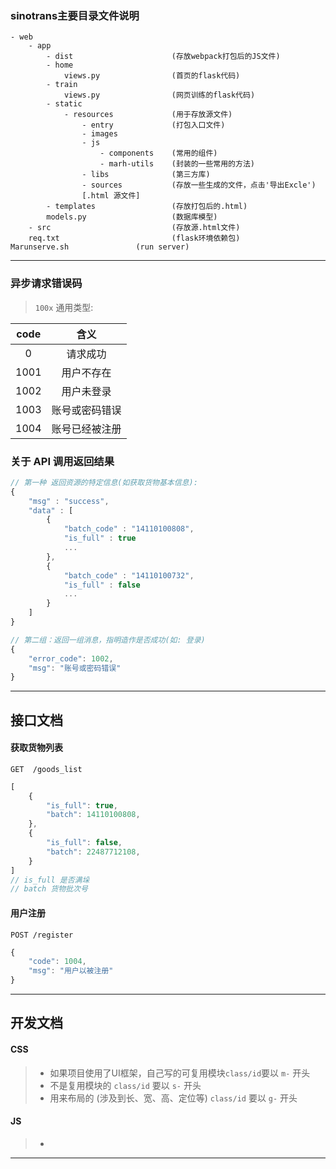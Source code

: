 ### **sinotrans主要目录文件说明**
    - web    
        - app 
            - dist                      (存放webpack打包后的JS文件)
            - home    
                views.py                (首页的flask代码)
            - train                     
                views.py                (网页训练的flask代码)
            - static
                - resources             (用于存放源文件)
                    - entry             (打包入口文件)
                    - images
                    - js
                        - components    (常用的组件)
                        - marh-utils    (封装的一些常用的方法)
                    - libs              (第三方库)
                    - sources           (存放一些生成的文件，点击'导出Excle')
                    [.html 源文件]
            - templates                 (存放打包后的.html)   
            models.py                   (数据库模型)
        - src                           (存放源.html文件)
        req.txt                         (flask环境依赖包)
    Marunserve.sh			    (run server)

------
### **异步请求错误码**
> `100x` 通用类型:

| code  |   含义   |
| :--:  |   :--:  |
| 0 | 请求成功 |
| 1001 | 用户不存在 |
| 1002 | 用户未登录 |
| 1003 | 账号或密码错误 |
| 1004 | 账号已经被注册 |

### **关于 API 调用返回结果**
``` javascript
// 第一种 返回资源的特定信息(如获取货物基本信息):
{
    "msg" : "success",
    "data" : [
        {
            "batch_code" : "14110100808",
            "is_full" : true
            ...
        },
        {
            "batch_code" : "14110100732",
            "is_full" : false
            ...
        }
    ]
}

// 第二组：返回一组消息，指明造作是否成功(如: 登录)
{
    "error_code": 1002,
    "msg": "账号或密码错误"
}
```
------
## **接口文档**
#### 获取货物列表
` GET  /goods_list `

``` javascript
[
    {
        "is_full": true,
        "batch": 14110100808,
    },
    {
        "is_full": false,
        "batch": 22487712108,
    }
]
// is_full 是否满垛
// batch 货物批次号
```

#### 用户注册
` POST /register `

``` javascript
{
    "code": 1004,
    "msg": "用户以被注册"
}
```

---------
## **开发文档**


#### CSS
> * 如果项目使用了UI框架，自己写的可复用模块`class/id`要以 `m-` 开头
> * 不是复用模块的 `class/id` 要以 `s-` 开头
> * 用来布局的 (涉及到长、宽、高、定位等) `class/id` 要以 `g-` 开头



#### JS
> * 
---
